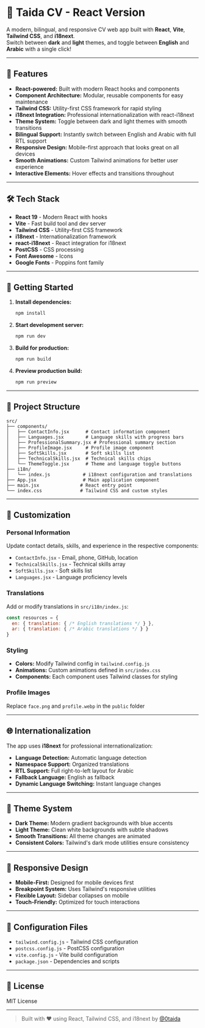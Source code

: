 # 📝 Taida CV - React Version

A modern, bilingual, and responsive CV web app built with **React**, **Vite**, **Tailwind CSS**, and **i18next**.  
Switch between **dark** and **light** themes, and toggle between **English** and **Arabic** with a single click!

---

## 🚀 Features

- **React-powered:** Built with modern React hooks and components
- **Component Architecture:** Modular, reusable components for easy maintenance
- **Tailwind CSS:** Utility-first CSS framework for rapid styling
- **i18next Integration:** Professional internationalization with react-i18next
- **Theme System:** Toggle between dark and light themes with smooth transitions
- **Bilingual Support:** Instantly switch between English and Arabic with full RTL support
- **Responsive Design:** Mobile-first approach that looks great on all devices
- **Smooth Animations:** Custom Tailwind animations for better user experience
- **Interactive Elements:** Hover effects and transitions throughout

---

## 🛠️ Tech Stack

- **React 19** - Modern React with hooks
- **Vite** - Fast build tool and dev server
- **Tailwind CSS** - Utility-first CSS framework
- **i18next** - Internationalization framework
- **react-i18next** - React integration for i18next
- **PostCSS** - CSS processing
- **Font Awesome** - Icons
- **Google Fonts** - Poppins font family

---

## 🚀 Getting Started

1. **Install dependencies:**
   ```bash
   npm install
   ```

2. **Start development server:**
   ```bash
   npm run dev
   ```

3. **Build for production:**
   ```bash
   npm run build
   ```

4. **Preview production build:**
   ```bash
   npm run preview
   ```

---

## 📁 Project Structure

```
src/
├── components/
│   ├── ContactInfo.jsx      # Contact information component
│   ├── Languages.jsx        # Language skills with progress bars
│   ├── ProfessionalSummary.jsx # Professional summary section
│   ├── ProfileImage.jsx     # Profile image component
│   ├── SoftSkills.jsx       # Soft skills list
│   ├── TechnicalSkills.jsx  # Technical skills chips
│   └── ThemeToggle.jsx      # Theme and language toggle buttons
├── i18n/
│   └── index.js            # i18next configuration and translations
├── App.jsx                 # Main application component
├── main.jsx               # React entry point
└── index.css              # Tailwind CSS and custom styles
```

---

## 🎨 Customization

### **Personal Information**
Update contact details, skills, and experience in the respective components:
- `ContactInfo.jsx` - Email, phone, GitHub, location
- `TechnicalSkills.jsx` - Technical skills array
- `SoftSkills.jsx` - Soft skills list
- `Languages.jsx` - Language proficiency levels

### **Translations**
Add or modify translations in `src/i18n/index.js`:
```javascript
const resources = {
  en: { translation: { /* English translations */ } },
  ar: { translation: { /* Arabic translations */ } }
}
```

### **Styling**
- **Colors:** Modify Tailwind config in `tailwind.config.js`
- **Animations:** Custom animations defined in `src/index.css`
- **Components:** Each component uses Tailwind classes for styling

### **Profile Images**
Replace `face.png` and `profile.webp` in the `public` folder

---

## 🌐 Internationalization

The app uses **i18next** for professional internationalization:
- **Language Detection:** Automatic language detection
- **Namespace Support:** Organized translations
- **RTL Support:** Full right-to-left layout for Arabic
- **Fallback Language:** English as fallback
- **Dynamic Language Switching:** Instant language changes

---

## 🎨 Theme System

- **Dark Theme:** Modern gradient backgrounds with blue accents
- **Light Theme:** Clean white backgrounds with subtle shadows
- **Smooth Transitions:** All theme changes are animated
- **Consistent Colors:** Tailwind's dark mode utilities ensure consistency

---

## 📱 Responsive Design

- **Mobile-First:** Designed for mobile devices first
- **Breakpoint System:** Uses Tailwind's responsive utilities
- **Flexible Layout:** Sidebar collapses on mobile
- **Touch-Friendly:** Optimized for touch interactions

---

## 🔧 Configuration Files

- `tailwind.config.js` - Tailwind CSS configuration
- `postcss.config.js` - PostCSS configuration
- `vite.config.js` - Vite build configuration
- `package.json` - Dependencies and scripts

---

## 📄 License

MIT License

---

> Built with ❤️ using React, Tailwind CSS, and i18next by [@0taida](https://github.com/0taida)